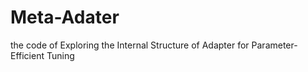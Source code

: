 # Meta-Adater
the code of Exploring the Internal Structure of Adapter for Parameter-Efficient Tuning

